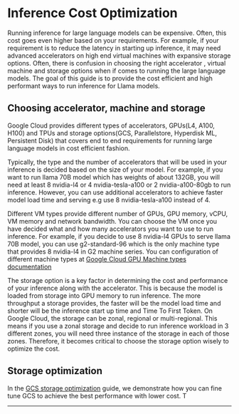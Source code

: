 # Inference Cost Optimization

Running inference for large language models can be expensive. Often, this cost
goes even higher based on your requirements. For example, if your requirement is
to reduce the latency in starting up inference, it may need advanced
accelerators on high end virtual machines with expansive storage options. Often,
there is confusion in choosing the right accelerator , virtual machine and
storage options when if comes to running the large language models. The goal of
this guide is to provide the cost efficient and high performant ways to run
inference for Llama models.

## Choosing accelerator, machine and storage

Google Cloud provides different types of accelerators, GPUs(L4, A100, H100) and
TPUs and storage options(GCS, Parallelstore, Hyperdisk ML, Persistent Disk) that
covers end to end requirements for running large language models in cost
efficient fashion.

Typically, the type and the number of accelerators that will be used in your
inference is decided based on the size of your model. For example, if you want
to run llama 70B model which has weights of about 132GB, you will need at least
8 nvidia-l4 or 4 nvidia-tesla-a100 or 2 nvidia-a100-80gb to run inference.
However, you can use additional accelerators to achieve faster model load time
and serving e.g use 8 nvidia-tesla-a100 instead of 4.

Different VM types provide different number of GPUs, GPU memory, vCPU, VM memory
and network bandwidth. You can choose the VM once you have decided what and how
many accelerators you want to use to run inference. For example, if you decide
to use 8 nvidia-l4 GPUs to serve llama 70B model, you can use g2-standard-96
which is the only machine type that provides 8 nvidia-l4 in G2 machine series.
You can configuration of different machine types at [Google Cloud GPU Machine
types documentation][gpus]

The storage option is a key factor in determining the cost and performance of
your inference along with the accelerator. This is because the model is loaded
from storage into GPU memory to run inference. The more throughput a storage
provides, the faster will be the model load time and shorter will be the
inference start up time and Time To First Token. On Google Cloud, the storage
can be zonal, regional or multi-regional. This means if you use a zonal storage
and decide to run inference workload in 3 different zones, you will need three
instance of the storage in each of those zones. Therefore, it becomes critical
to choose the storage option wisely to optimize the cost.

## Storage optimization

In the [GCS storage optimization][gcs-storage-optimization] guide, we
demonstrate how you can fine tune GCS to achieve the best performance with lower
cost. T

---

[gpus]: https://cloud.google.com/compute/docs/gpus
[gcs-storage-optimization]:
  /use-cases/inferencing/cost-optimization/gcsfuse/README.md
